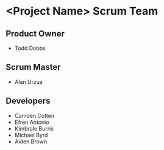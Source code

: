 # \<Project Name\> Scrum Team
## Product Owner
- Todd Dobbs
## Scrum Master
- Alan Urzua
## Developers
- Camden Cotten
- Efren Antonio
- Kimbrale Burris
- Michael Byrd
- Aiden Brown


